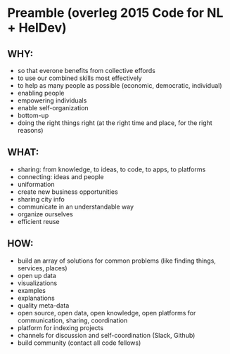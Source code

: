 Preamble (overleg 2015 Code for NL + HelDev)
=========

## WHY:
- so that everone benefits from collective effords
- to use our combined skills most effectively
- to help as many people as possible (economic, democratic, individual)
- enabling people
- empowering individuals
- enable self-organization
- bottom-up
- doing the right things right (at the right time and place, for the right reasons)

## WHAT:
- sharing: from knowledge, to ideas, to code, to apps, to platforms
- connecting: ideas and people
- uniformation
- create new business opportunities
- sharing city info
- communicate in an understandable way
- organize ourselves
- efficient reuse

## HOW:
- build an array of solutions for common problems (like finding things, services, places)
- open up data
- visualizations
- examples
- explanations
- quality meta-data
- open source, open data, open knowledge, open platforms for communication, sharing, coordination
- platform for indexing projects
- channels for discussion and self-coordination (Slack, Github)
- build community (contact all code fellows)
